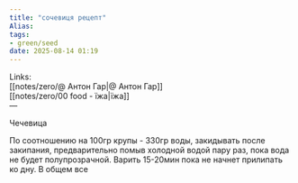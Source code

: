 ```yaml
---
title: "сочевиця рецепт"
Alias: 
tags:
- green/seed
date: 2025-08-14 01:19
---
```

Links:  
[[notes/zero/@ Антон Гар|@ Антон Гар]]  
[[notes/zero/00 food - їжа|їжа]]  
—

Чечевица

По соотношению на 100гр крупы - 330гр воды, закидывать после закипания, предварительно помыв холодной водой пару раз, пока вода не будет полупрозрачной. Варить 15-20мин пока не начнет прилипать ко дну. В общем все